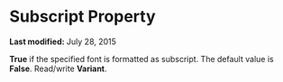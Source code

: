 
# Subscript Property

 **Last modified:** July 28, 2015

 **True** if the specified font is formatted as subscript. The default value is **False**. Read/write  **Variant**.
